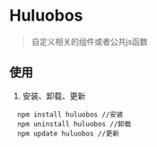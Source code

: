 
# Huluobos

> 自定义相关的组件或者公共js函数


  ## 使用

   1. 安装、卸载、更新

  ```
    npm install huluobos //安装
    npm uninstall huluobos //卸载
    npm update huluobos //更新
  ```